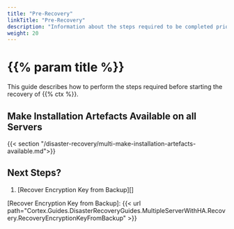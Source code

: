 ```yaml
---
title: "Pre-Recovery"
linkTitle: "Pre-Recovery"
description: "Information about the steps required to be completed prior to starting the recovery process."
weight: 20
---
```


# {{% param title %}}

This guide describes how to perform the steps required before starting the recovery of {{% ctx %}}.

## Make Installation Artefacts Available on all Servers

{{< section "/disaster-recovery/multi-make-installation-artefacts-available.md">}}

## Next Steps?

1. [Recover Encryption Key from Backup][]

[Recover Encryption Key from Backup]: {{< url path="Cortex.Guides.DisasterRecoveryGuides.MultipleServerWithHA.Recovery.RecoveryEncryptionKeyFromBackup" >}}